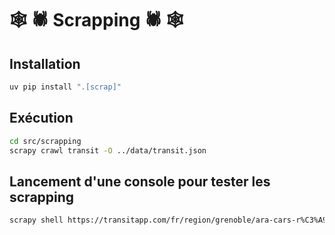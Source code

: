 ﻿# 🕸 🕷 Scrapping 🕷 🕸

## Installation

```sh
uv pip install ".[scrap]"
```

## Exécution

```sh
cd src/scrapping
scrapy crawl transit -O ../data/transit.json
```

## Lancement d'une console pour tester les scrapping

```sh
scrapy shell https://transitapp.com/fr/region/grenoble/ara-cars-r%C3%A9gion-is%C3%A8re-scolaire
```
